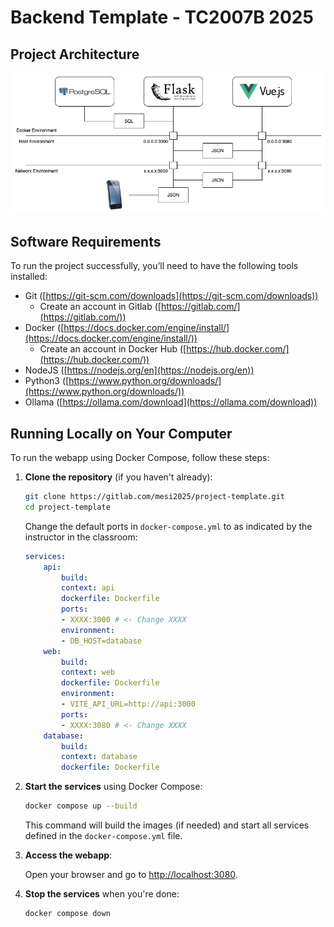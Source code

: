 # Backend Template - TC2007B 2025

## Project Architecture
![Project Architecture](architecture.png)

## Software Requirements
To run the project successfully, you’ll need to have the following tools installed:
- Git ([https://git-scm.com/downloads](https://git-scm.com/downloads))
    - Create an account in Gitlab ([https://gitlab.com/](https://gitlab.com/))
- Docker ([https://docs.docker.com/engine/install/](https://docs.docker.com/engine/install/))
    - Create an account in Docker Hub ([https://hub.docker.com/](https://hub.docker.com/))
- NodeJS ([https://nodejs.org/en](https://nodejs.org/en))
- Python3 ([https://www.python.org/downloads/](https://www.python.org/downloads/))
- Ollama ([https://ollama.com/download](https://ollama.com/download))

## Running Locally on Your Computer
To run the webapp using Docker Compose, follow these steps:

1. **Clone the repository** (if you haven't already):

    ```sh
    git clone https://gitlab.com/mesi2025/project-template.git
    cd project-template
    ```

    Change the default ports in `docker-compose.yml` to as indicated by the instructor
    in the classroom:

    ```yml
    services:
        api:
            build:
            context: api
            dockerfile: Dockerfile
            ports:
            - XXXX:3000 # <- Change XXXX
            environment:
            - DB_HOST=database
        web:
            build:
            context: web
            dockerfile: Dockerfile
            environment:
            - VITE_API_URL=http://api:3000
            ports:
            - XXXX:3080 # <- Change XXXX
        database:
            build:
            context: database
            dockerfile: Dockerfile
    ```

2. **Start the services** using Docker Compose:

    ```sh
    docker compose up --build
    ```

    This command will build the images (if needed) and start all services defined in the `docker-compose.yml` file.

3. **Access the webapp**:

    Open your browser and go to [http://localhost:3080](http://localhost:3080).

4. **Stop the services** when you're done:

    ```sh
    docker compose down
    ```